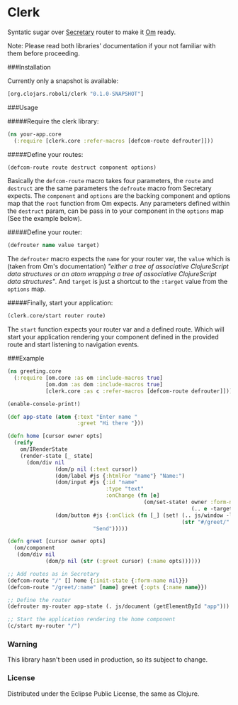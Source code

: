 Clerk
=====

Syntatic sugar over [Secretary](www.github.com/gf3/secretary) router to make it [Om](www.github.com/swannodette/om) ready.

Note: Please read both libraries' documentation if your not familiar with them before proceeding.

###Installation

Currently only a snapshot is available:

```clojure
[org.clojars.roboli/clerk "0.1.0-SNAPSHOT"]

```

###Usage

#####Require the clerk library:

```clojure
(ns your-app.core
  (:require [clerk.core :refer-macros [defcom-route defrouter]]))

```
#####Define your routes:

```clojure
(defcom-route route destruct component options)

```
Basically the `defcom-route` macro takes four parameters, the `route` and `destruct` are the same parameters the `defroute` macro from Secretary expects. The `component` and `options` are the backing component and options map that the `root` function from Om expects. Any parameters defined within the `destruct` param, can be pass in to your component in the `options` map (See the example below).

#####Define your router:

```clojure
(defrouter name value target)

```
The `defrouter` macro expects the `name` for your router var, the `value` which is (taken from Om's documentation) *"either a tree of associative ClojureScript data structures or an atom wrapping a tree of associative ClojureScript data structures"*. And `target` is just a shortcut to the `:target` value from the `options` map.

#####Finally, start your application:

```clojure
(clerk.core/start router route)

```
The `start` function expects your router var and a defined route. Which will start your application rendering your component defined in the provided route and start listening to navigation events.

###Example

```clojure
(ns greeting.core
  (:require [om.core :as om :include-macros true]
            [om.dom :as dom :include-macros true]
            [clerk.core :as c :refer-macros [defcom-route defrouter]]))

(enable-console-print!)

(def app-state (atom {:text "Enter name "
                      :greet "Hi there "}))

(defn home [cursor owner opts]
  (reify
    om/IRenderState
    (render-state [_ state]
      (dom/div nil
               (dom/p nil (:text cursor))
               (dom/label #js {:htmlFor "name"} "Name:")
               (dom/input #js {:id "name"
                               :type "text"
                               :onChange (fn [e]
                                           (om/set-state! owner :form-name
                                                          (.. e -target -value)))})
               (dom/button #js {:onClick (fn [_] (set! (.. js/window -location -href)
                                                       (str "#/greet/" (:form-name state))))}
                           "Send")))))

(defn greet [cursor owner opts]
  (om/component
   (dom/div nil
            (dom/p nil (str (:greet cursor) (:name opts))))))

;; Add routes as in Secretary
(defcom-route "/" [] home {:init-state {:form-name nil}})
(defcom-route "/greet/:name" [name] greet {:opts {:name name}})

;; Define the router
(defrouter my-router app-state (. js/document (getElementById "app")))

;; Start the application rendering the home component
(c/start my-router "/")

```
### Warning

This library hasn't been used in production, so its subject to change.

### License

Distributed under the Eclipse Public License, the same as Clojure.
